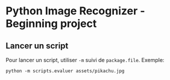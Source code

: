 # Python Image Recognizer - Beginning project

## Lancer un script
Pour lancer un script, utiliser `-m` suivi de `package.file`.
Exemple:
````shell
python -m scripts.evaluer assets/pikachu.jpg
````

